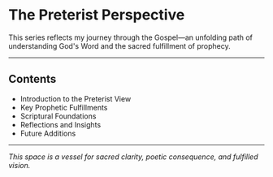 # The Preterist Perspective

This series reflects my journey through the Gospel—an unfolding path of understanding God's Word and the sacred fulfillment of prophecy.

---

## Contents
  
- Introduction to the Preterist View  
- Key Prophetic Fulfillments  
- Scriptural Foundations  
- Reflections and Insights  
- Future Additions

---

*This space is a vessel for sacred clarity, poetic consequence, and fulfilled vision.*
